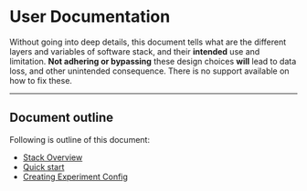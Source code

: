# User Documentation

Without going into deep details, this document tells what are the different layers and variables of software stack, and their __intended__ use and limitation. **Not adhering or bypassing** these design choices **will** lead to data loss, and other unintended consequence. There is no support available on how to fix these.
   
___
## Document outline

Following is outline of this document:   

* [Stack Overview](https://github.com/sqdlab/sqdtoolz/wiki/User-Documentation#stack-overview)
* [Quick start](https://github.com/sqdlab/sqdtoolz/wiki/User-Documentation#quick-start)
* [Creating Experiment Config](https://github.com/sqdlab/sqdtoolz/wiki/User-Documentation#creating-experiment-config)
